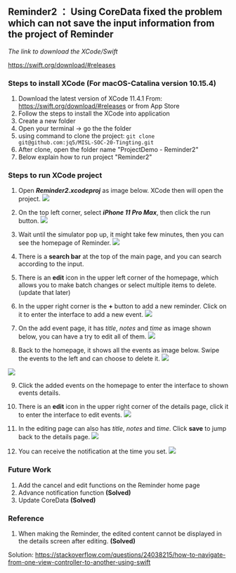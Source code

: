 ## Reminder2 ： Using CoreData fixed the problem which can not save the input information from the project of Reminder

_The link to download the XCode/Swift_

https://swift.org/download/#releases

### Steps to install XCode (For macOS-Catalina version 10.15.4)

1. Download the latest version of XCode 11.4.1
   From: https://swift.org/download/#releases
   or from App Store
2. Follow the steps to install the XCode into application
3. Create a new folder
4. Open your terminal -> go the the folder
5. using command to clone the project: ```git clone git@github.com:jq5/MISL-SOC-20-Tingting.git```
6. After clone, open the folder name "ProjectDemo - Reminder2"
7. Below explain how to run project "Reminder2"

### Steps to run XCode project

1. Open ***Reminder2.xcodeproj*** as image below. XCode then will open the project.
![](./Screenshot/Reminder2/FolderReminder2.png)

2.  On the top left corner, select ***iPhone 11 Pro Max***, then click the run button.
![](./Screenshot/Reminder2/RunReminder2.png)

3. Wait until the simulator pop up, it might take few minutes, then you can see the homepage of Reminder.
![](./Screenshot/Reminder2/Simulator_Reminder2.png)

4. There is a **search bar** at the top of the main page, and you can search according to the input.

5. There is an **edit** icon in the upper left corner of the homepage, which allows you to make batch changes or select multiple items to delete.(update that later)

6. In the upper right corner is the **+** button to add a new reminder. Click on it to enter the interface to add a new event.
![](./Screenshot/Reminder2/Search_Reminder2.png)

7. On the add event page, it has *title*, *notes* and *time* as image shown below, you can have a try to edit all of them.
![](./Screenshot/Reminder2/Add_Reminder2.png)

8. Back to the homepage, it shows all the events as image below. Swipe the events to the left and can choose to delete it.
![](./Screenshot/Reminder2/Detail_Reminder2.png)

![](./Screenshot/Reminder2/Delete_Reminder2.png)

9. Click the added events on the homepage to enter the interface to shown events details.

10. There is an **edit** icon in the upper right corner of the details page, click it to enter the interface to edit events.
![](./Screenshot/Reminder2/DetailPage_Reminder2.png)

11. In the editing page can also has *title*, *notes* and *time*. Click **save** to jump back to the details page.
![](./Screenshot/Reminder2/Edit_Reminder2.png)

12. You can receive the notification at the time you set.
![](./Screenshot/Reminder2/Notification_Reminder2.png)


### Future Work

1. Add the cancel and edit functions on the Reminder home page
2. Advance notification function **(Solved)**
3. Update CoreData **(Solved)**

### Reference

1. When making the Reminder, the edited content cannot be displayed in the details screen after editing. **(Solved)**

Solution: 
https://stackoverflow.com/questions/24038215/how-to-navigate-from-one-view-controller-to-another-using-swift